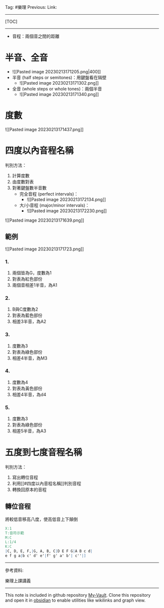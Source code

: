 Tag: #樂理 
Previous: 
Link: 

---

[TOC]

---

- 音程：兩個音之間的距離

# 半音、全音

- ![[Pasted image 20230213171205.png|400]]
- 半音 (half steps or semitones)：用鍵盤看在隔壁
	- ![[Pasted image 20230213171302.png]]
- 全音 (whole steps or whole tones)：兩個半音
	- ![[Pasted image 20230213171340.png]]

# 度數

![[Pasted image 20230213171437.png]]

# 四度以內音程名稱

判別方法：

1. 計算度數
2. 由度數對表
3. 對著鍵盤數半音數
	- 完全音程 (perfect intervals)：
		- ![[Pasted image 20230213172134.png]]
	- 大/小音程 (major/minor intervals)：
		- ![[Pasted image 20230213172230.png]]

![[Pasted image 20230213171639.png]]

## 範例

![[Pasted image 20230213171723.png]]

### 1.

1. 兩個皆為G，度數為1
2. 對表為紅色部份
3. 兩個音相差1半音，為A1

### 2.

1. B與C度數為2
2. 對表為藍色部份
3. 相差3半音，為A2

### 3.

1. 度數為3
2. 對表為綠色部份
3. 相差4半音，為M3

### 4. 

1. 度數為4
2. 對表為黃色部份
3. 相差4半音，為d4

### 5.

1. 度數為3
2. 對表為綠色部份
3. 相差5半音，為A3

# 五度到七度音程名稱

判別方法：

1. 寫出轉位音程
2. 利用[[#四度以內音程名稱]]判別音程
3. 轉換回原本的音程

## 轉位音程

將較低音移高八度，使高低音上下顛倒

```abc
X:1
T:音符示範
M:C
L:1/4
K:C
|C, D, E, F,|G, A, B, C|D E F G|A B c d|
e f g a|b c' d' e'|f' g' a' b'| c''|]
```

---

參考資料:

樂理上課講義

---

This note is included in github repository [My-Vault](https://github.com/LittleD3092/My-Vault.git). Clone this repository and open it in [obsidian](https://obsidian.md/) to enable utilities like wikilinks and graph view.